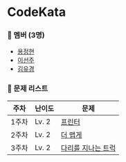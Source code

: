 # CodeKata

### 👥 멤버 (3명)

- [용정현](https://github.com/yongbro)
- [이선주](https://github.com/sunjoolee)
- [김유경](https://github.com/ugaemi)

### 🤨 문제 리스트

| 주차  | 난이도   | 문제                                                                                |
|-----|-------|-----------------------------------------------------------------------------------|
| 1주차 | Lv. 2 | [프린터](https://school.programmers.co.kr/learn/courses/30/lessons/42587)    |
| 2주차 | Lv. 2 | [더 맵게](https://school.programmers.co.kr/learn/courses/30/lessons/42626)    |
| 3주차 | Lv. 2 | [다리를 지나는 트럭](https://school.programmers.co.kr/learn/courses/30/lessons/42583)    |
